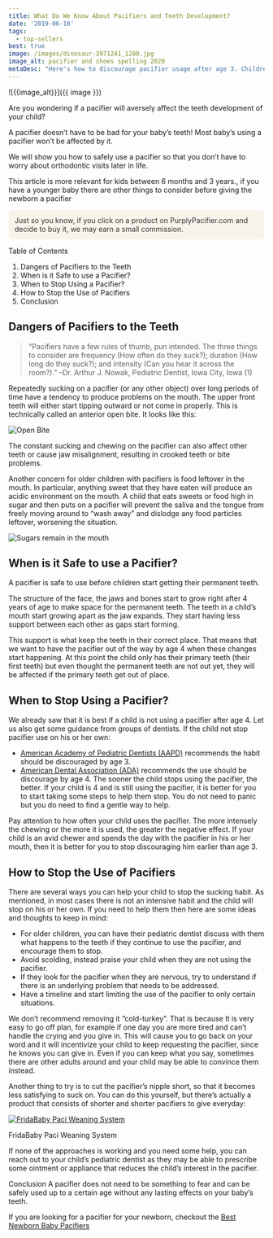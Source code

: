 ```yaml
---
title: What Do We Know About Pacifiers and Teeth Development?
date: '2019-06-18'
tags:
  - top-sellers
best: true
image: /images/dinosaur-3971241_1280.jpg
image_alt: pacifier and shoes spelling 2020
metaDesc: "Here's how to discourage pacifier usage after age 3. Children up to age 3 can safely use a pacifier without causing future orthodontic teeth problems."
---
```


![{{image_alt}}]({{ image }})

Are you wondering if a pacifier will aversely affect the teeth development of your child?

A pacifier doesn’t have to be bad for your baby’s teeth! Most baby’s using a pacifier won’t be affected by it.

We will show you how to safely use a pacifier so that you don’t have to worry about orthodontic visits later in life.

This article is more relevant for kids between 6 months and 3 years., if you have a younger baby there are other things to consider before giving the newborn a pacifier

[//]: # (TODO giving the newborn a pacifier show be a link)

<div style="background-color:#f7f4eb;border-color:#ffffff;color:#333333;border-radius:8px;-moz-border-radius:8px;-webkit-border-radius:8px;padding:12px">
<span style="”font-size:" 10pt;&#8221;="">
Just so you know, if you click on a product on PurplyPacifier.com and decide to buy it, we may earn a small commission.
</span></div>

Table of Contents	
1. Dangers of Pacifiers to the Teeth
1. When is it Safe to use a Pacifier?
1. When to Stop Using a Pacifier?
1. How to Stop the Use of Pacifiers
1. Conclusion

## Dangers of Pacifiers to the Teeth
>“Pacifiers have a few rules of thumb, pun intended. The three things to consider are frequency (How often do they suck?); duration (How long do they suck?); and intensity (Can you hear it across the room?).”
–Dr. Arthur J. Nowak, Pediatric Dentist, Iowa City, Iowa (1)

Repeatedly sucking on a pacifier (or any other object) over long periods of time have a tendency to produce problems on the mouth. The upper front teeth will either start tipping outward or not come in properly. This is technically called an anterior open bite. It looks like this:

![Open Bite](/images/open_bite_small.jpg)


The constant sucking and chewing on the pacifier can also affect other teeth or cause jaw misalignment, resulting in crooked teeth or bite problems.

Another concern for older children with pacifiers is food leftover in the mouth. In particular, anything sweet that they have eaten will produce an acidic environment on the mouth. A child that eats sweets or food high in sugar and then puts on a pacifier will prevent the saliva and the tongue from freely moving around to “wash away” and dislodge any food particles leftover, worsening the situation.

![Sugars remain in the mouth](/images/eating_candy_small.jpg)

## When is it Safe to use a Pacifier?
A pacifier is safe to use before children start getting their permanent teeth.

The structure of the face, the jaws and bones start to grow right after 4 years of age to make space for the permanent teeth. The teeth in a child’s mouth start growing apart as the jaw expands. They start having less support between each other as gaps start forming.

This support is what keep the teeth in their correct place. That means that we want to have the pacifier out of the way by age 4 when these changes start happening. At this point the child only has their primary teeth (their first teeth) but even thought the permanent teeth are not out yet, they will be affected if the primary teeth get out of place.

## When to Stop Using a Pacifier?
We already saw that it is best if a child is not using a pacifier after age 4. Let us also get some guidance from groups of dentists. If the child not stop pacifier use on his or her own:

* <a href="https://www.aapd.org/assets/1/7/FastFacts.pdf" target="_blank">American Academy of Pediatric Dentists (AAPD)</a> recommends the habit should be discouraged by age 3.
* <a href="https://www.ada.org/~/media/ADA/Publications/Files/patient_77.pdf?la=en" target="_blank">American Dental Association (ADA)</a> recommends the use should be discourage by age 4.
The sooner the child stops using the pacifier, the better. If your child is 4 and is still using the pacifier, it is better for you to start taking some steps to help them stop. You do not need to panic but you do need to find a gentle way to help.

Pay attention to how often your child uses the pacifier. The more intensely the chewing or the more it is used, the greater the negative effect. If your child is an avid chewer and spends the day with the pacifier in his or her mouth, then it is better for you to stop discouraging him earlier than age 3.

## How to Stop the Use of Pacifiers
There are several ways you can help your child to stop the sucking habit. As mentioned, in most cases there is not an intensive habit and the child will stop on his or her own. If you need to help them then here are some ideas and thoughts to keep in mind:

* For older children, you can have their pediatric dentist discuss with them what happens to the teeth if they continue to use the pacifier, and encourage them to stop.
* Avoid scolding, instead praise your child when they are not using the pacifier.
* If they look for the pacifier when they are nervous, try to understand if there is an underlying problem that needs to be addressed.
* Have a timeline and start limiting the use of the pacifier to only certain situations.

We don’t recommend removing it “cold-turkey”. That is because It is very easy to go off plan, for example if one day you are more tired and can’t handle the crying and you give in. This will cause you to go back on your word and it will incentivize your child to keep requesting the pacifier, since he knows you can give in.
Even if you can keep what you say, sometimes there are other adults around and your child may be able to convince them instead.

Another thing to try is to cut the pacifier’s nipple short, so that it becomes less satisfying to suck on. You can do this yourself, but there’s actually a product that consists of shorter and shorter pacifiers to give everyday:

<a href="https://www.amazon.com/FridaBaby-078-Paci-Weaning-System/dp/B0823DZYQY/ref=as_li_ss_tl?crid=1I4P66W2HJ0O0&dchild=1&keywords=fridababy+pacifier+weaning+system&qid=1594421691&s=baby-products&sprefix=fridababy+pa,baby-products,223&sr=1-4&linkCode=ll1&tag=purplypacifier-20&linkId=ee16ab01dfc0eb13c51443cc19ec9845&language=en_US" target="_blank" rel="sponsored"> ![FridaBaby Paci Weaning System](https://i1.wp.com/images-na.ssl-images-amazon.com/images/I/61ka5KuZyGL._SL1500_.jpg?resize=413%2C413&ssl=1) </a>

FridaBaby Paci Weaning System

If none of the approaches is working and you need some help, you can reach out to your child’s pediatric dentist as they may be able to prescribe some ointment or appliance that reduces the child’s interest in the pacifier.

Conclusion
A pacifier does not need to be something to fear and can be safely used up to a certain age without any lasting effects on your baby’s teeth.

If you are looking for a pacifier for your newborn, checkout the [Best Newborn Baby Pacifiers](/posts/best-newborn-baby-pacifiers)